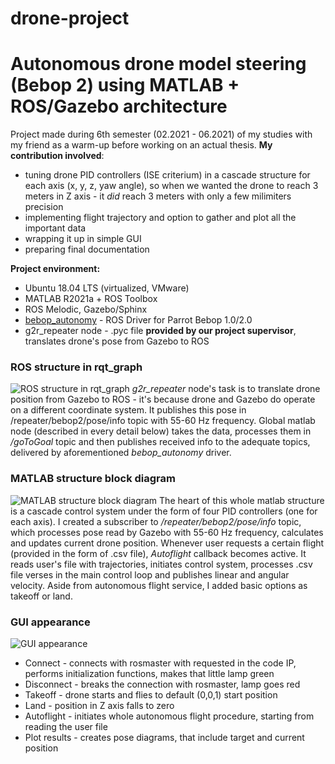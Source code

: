 # drone-project
# **Autonomous drone model steering (Bebop 2) using MATLAB + ROS/Gazebo architecture**
Project made during 6th semester (02.2021 - 06.2021) of my studies with my friend as a warm-up before working on an actual thesis. 
**My contribution involved**:
* tuning drone PID controllers (ISE criterium) in a cascade structure for each axis (x, y, z, yaw angle), so when we wanted the drone to reach 3 meters in Z axis - it *did* reach 3 meters with only a few milimiters precision
* implementing flight trajectory and option to gather and plot all the important data
* wrapping it up in simple GUI
* preparing final documentation


**Project environment:**
* Ubuntu 18.04 LTS (virtualized, VMware)
* MATLAB R2021a + ROS Toolbox
* ROS Melodic, Gazebo/Sphinx
* [bebop_autonomy](https://bebop-autonomy.readthedocs.io/en/latest/) - ROS Driver for Parrot Bebop 1.0/2.0 
* g2r_repeater node - .pyc file **provided by our project supervisor**, translates drone's pose from Gazebo to ROS

### ROS structure in rqt_graph
![ROS structure in rqt_graph](https://i.imgur.com/uOfaEgF.png)
*g2r_repeater* node's task is to translate drone position from Gazebo to ROS - it's because drone and Gazebo do operate on a different coordinate system. It publishes this pose in /repeater/bebop2/pose/info topic with 55-60 Hz frequency. Global matlab node (described in every detail below) takes the data, processes them in */goToGoal* topic and then publishes received info to the adequate topics, delivered by aforementioned *bebop_autonomy* driver.

### MATLAB structure block diagram
![MATLAB structure block diagram](https://i.imgur.com/IKEZQvg.png)
The heart of this whole matlab structure is a cascade control system under the form of four PID controllers (one for each axis). I created a subscriber to */repeater/bebop2/pose/info* topic, which processes pose read by Gazebo with 55-60 Hz frequency, calculates and updates current drone position. Whenever user requests a certain flight (provided in the form of .csv file), *Autoflight* callback becomes active. It reads user's file with trajectories, initiates control system, processes .csv file verses in the main control loop and publishes linear and angular velocity. Aside from autonomous flight service, I added basic options as takeoff or land.

### GUI appearance
![GUI appearance](https://i.imgur.com/OeXvxxH.png)
* Connect - connects with rosmaster with requested in the code IP, performs initialization functions, makes that little lamp green
* Disconnect - breaks the connection with rosmaster, lamp goes red
* Takeoff - drone starts and flies to default (0,0,1) start position
* Land - position in Z axis falls to zero
* Autoflight - initiates whole autonomous flight procedure, starting from reading the user file
* Plot results - creates pose diagrams, that include target and current position
